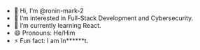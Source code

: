 - 👋 Hi, I’m @ronin-mark-2
- 👀 I’m interested in Full-Stack Development and Cybersecurity.
- 🌱 I’m currently learning React.
  <!---
  💞️ I’m looking to collaborate on ...
  📫 How to reach me ...
  --->
- 😄 Pronouns: He/Him
- ⚡ Fun fact: I am In******t.

<!---
ronin-mark-2/ronin-mark-2 is a ✨ special ✨ repository because its `README.md` (this file) appears on your GitHub profile.
You can click the Preview link to take a look at your changes.
--->
